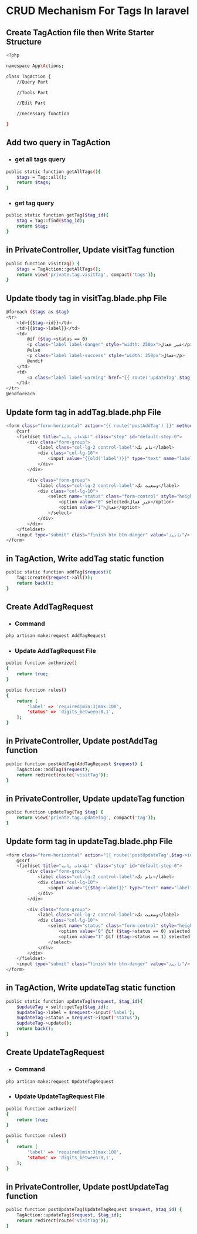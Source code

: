 # CRUD Mechanism For Tags In laravel

## Create TagAction file then Write Starter Structure
```bash
<?php

namespace App\Actions;

class TagAction {
    //Query Part

    //Tools Part

    //Edit Part

    //necessary function

}
```

## Add two query in TagAction
- ### get all tags query
```bash
public static function getAllTags(){
    $tags = Tag::all();
    return $tags;
}
```
- ### get tag query
```bash
public static function getTag($tag_id){
    $tag = Tag::find($tag_id);
    return $tag;
}
```

## in PrivateController, Update visitTag function
```bash
public function visitTag() {
    $tags = TagAction::getAllTags();
    return view('private.tag.visitTag', compact('tags'));
}
```
## Update tbody tag  in visitTag.blade.php File
```bash
@foreach ($tags as $tag)
<tr>
    <td>{{$tag->id}}</td>
    <td>{{$tag->label}}</td>
    <td>
        @if ($tag->status == 0)
        <p class="label label-danger" style="width: 250px">غیر فعال</p>
        @else
        <p class="label label-success" style="width: 250px">فعال</p>
        @endif
    </td>
    <td>
        <a class="label label-warning" href="{{ route('updateTag',$tag) }}">ویرایش</a>
    </td>
</tr>
@endforeach
```
## Update form tag in addTag.blade.php File
```bash
<form class="form-horizontal" action="{{ route('postAddTag') }}" method="post" enctype="multipart/form-data">
    @csrf
    <fieldset title="اطلاعات پایه" class="step" id="default-step-0">
        <div class="form-group">
            <label class="col-lg-2 control-label">نام تگ</label>
            <div class="col-lg-10">
                <input value="{{old('label')}}" type="text" name="label" class="form-control" placeholder="نام تگ">
            </div>
        </div>

        <div class="form-group">
            <label class="col-lg-2 control-label">وضعیت تگ</label>
            <div class="col-lg-10">
                <select name="status" class="form-control" style="height: 40px">
                    <option value="0" selected>غیر فعال</option>
                    <option value="1">فعال</option>
                </select>
            </div>
        </div>
    </fieldset>
    <input type="submit" class="finish btn btn-danger" value="تایید"/>
</form>
```
## in TagAction, Write addTag static function
```bash
public static function addTag($request){
    Tag::create($request->all());
    return back();
}
```
## Create AddTagRequest
- ### Command
```bash
php artisan make:request AddTagRequest
```
- ### Update AddTagRequest File
```bash
public function authorize()
{
    return true;
}
```
```bash
public function rules()
{
    return [
        'label' => 'required|min:3|max:100',
        'status' => 'digits_between:0,1',
    ];
}
```

## in PrivateController, Update postAddTag function
```bash
public function postAddTag(AddTagRequest $request) {
    TagAction::addTag($request);
    return redirect(route('visitTag'));
}
```
## in PrivateController, Update updateTag function
```bash
public function updateTag(Tag $tag) {
    return view('private.tag.updateTag', compact('tag'));
}
```
## Update form tag in updateTag.blade.php File  
```bash
<form class="form-horizontal" action="{{ route('postUpdateTag',$tag->id) }}" method="post" enctype="multipart/form-data">
    @csrf
    <fieldset title="اطلاعات پایه" class="step" id="default-step-0">
        <div class="form-group">
            <label class="col-lg-2 control-label">نام تگ</label>
            <div class="col-lg-10">
                <input value="{{$tag->label}}" type="text" name="label" class="form-control" placeholder="نام تگ">
            </div>
        </div>

        <div class="form-group">
            <label class="col-lg-2 control-label">وضعیت تگ</label>
            <div class="col-lg-10">
                <select name="status" class="form-control" style="height: 40px">
                    <option value="0" @if ($tag->status == 0) selected @endif>غیر فعال</option>
                    <option value="1" @if ($tag->status == 1) selected @endif>فعال</option>
                </select>
            </div>
        </div>
    </fieldset>
    <input type="submit" class="finish btn btn-danger" value="تایید"/>
</form>
```
## in TagAction, Write updateTag static function
```bash
public static function updateTag($request, $tag_id){
    $updateTag = self::getTag($tag_id);
    $updateTag->label = $request->input('label');
    $updateTag->status = $request->input('status');
    $updateTag->update();
    return back();
}
```
## Create UpdateTagRequest
- ### Command
```bash
php artisan make:request UpdateTagRequest
```
- ### Update UpdateTagRequest File
```bash
public function authorize()
{
    return true;
}
```
```bash
public function rules()
{
    return [
        'label' => 'required|min:3|max:100',
        'status' => 'digits_between:0,1',
    ];
}
```
## in PrivateController, Update postUpdateTag function
```bash
public function postUpdateTag(UpdateTagRequest $request, $tag_id) {
    TagAction::updateTag($request, $tag_id);
    return redirect(route('visitTag'));
}
```



